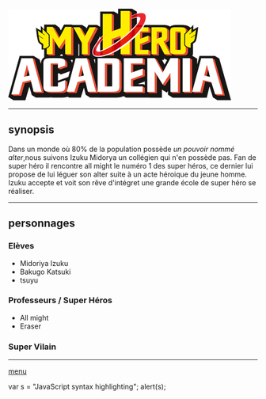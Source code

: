 ![logo](https://github.com/laurorus/sitewebcour/blob/main/My_Hero_Academia_logo_fr.png "image1")
___

## synopsis
Dans un monde où 80% de la population possède *un pouvoir nommé alter*,nous suivons Izuku Midorya un collégien qui n'en possède pas. Fan de super héro il rencontre all might le numéro 1 des super héros, ce dernier lui propose de lui léguer son alter suite à un acte héroique du jeune homme. Izuku accepte et voit son rêve d'intégret une grande école de super héro se réaliser.
___

## personnages
### Elèves
* Midoriya Izuku
* Bakugo Katsuki
* tsuyu 
### Professeurs / Super Héros
* All might
* Eraser
### Super Vilain
___
[menu](https://github.com/laurorus/sitewebcour/blob/main/README.md)

var s = "JavaScript syntax highlighting";
alert(s);
